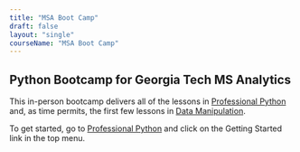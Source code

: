 ```yaml
---
title: "MSA Boot Camp"
draft: false
layout: "single"
courseName: "MSA Boot Camp"
---
```


## Python Bootcamp for Georgia Tech MS Analytics

This in-person bootcamp delivers all of the lessons in [Professional Python](/professional-python) and, as time permits, the first few lessons in [Data Manipulation](/data-manipulation).

To get started, go to [Professional Python](/professional-python) and click on the Getting Started link in the top menu.
